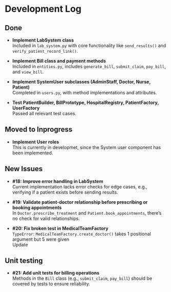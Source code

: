 # Development Log

## Done

- **Implement LabSystem class**  
  Included in `lab_system.py` with core functionality like `send_results()` and `verify_patient_record_link()`.

- **Implement Bill class and payment methods**  
  Included in `entities.py`, includes `generate_bill`, `submit_claim`, `pay_bill`, and `view_bill`.

- **Implement SystemUser subclasses (AdminStaff, Doctor, Nurse, Patient)**  
  Completed in `users.py`, with method implementations and attributes.

- **Test PatientBuilder, BillPrototype, HospitalRegistry, PatientFactory, UserFactory**  
  Passed all relevant test cases.
##

## Moved to Inprogress

- **Implement User roles**    
  This is currently in developmet, since the System user component has been implemented.
##

## New Issues

- **#18: Improve error handling in LabSystem**  
  Current implementation lacks error checks for edge cases, e.g., verifying if a patient exists before sending results.
  
- **#19: Validate patient-doctor relationship before prescribing or booking appointments**  
  In `Doctor.prescribe_treatment` and `Patient.book_appointments`, there’s no check for valid relationships.

- **#20: Fix broken test in MedicalTeamFactory**  
  `TypeError`: `MedicalTeamFactory.create_doctor()` takes 1 positional argument but 5 were given  
  Update
  

## Unit testing
  

- **#21: Add unit tests for billing operations**  
  Methods in the `Bill` class (e.g., `submit_claim`, `pay_bill`) should be covered by tests to ensure reliability.


